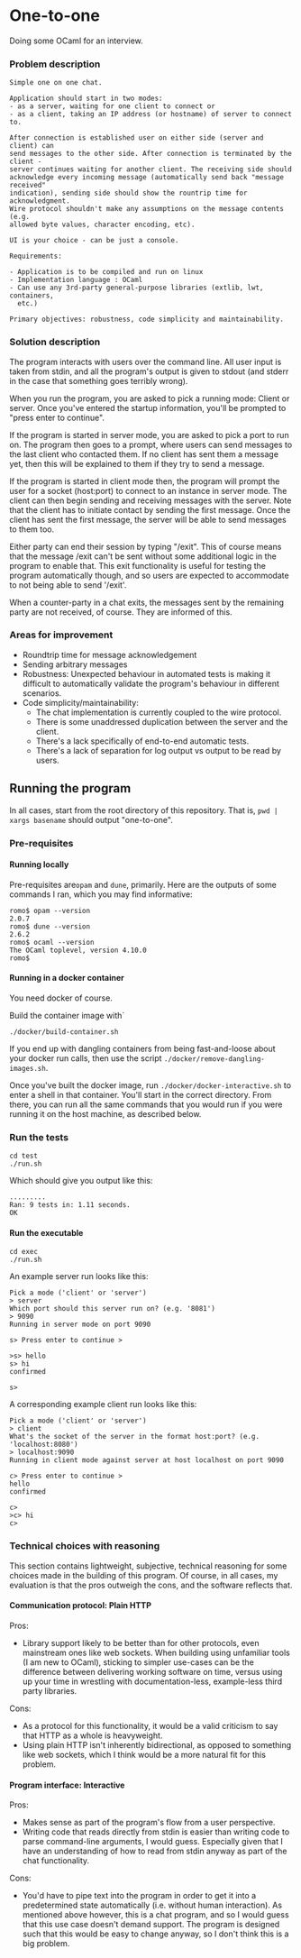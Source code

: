 # One-to-one

Doing some OCaml for an interview.

### Problem description

```
Simple one on one chat.

Application should start in two modes:
- as a server, waiting for one client to connect or
- as a client, taking an IP address (or hostname) of server to connect to.

After connection is established user on either side (server and client) can
send messages to the other side. After connection is terminated by the client -
server continues waiting for another client. The receiving side should
acknowledge every incoming message (automatically send back "message received"
indication), sending side should show the rountrip time for acknowledgment.
Wire protocol shouldn't make any assumptions on the message contents (e.g.
allowed byte values, character encoding, etc).

UI is your choice - can be just a console.

Requirements:

- Application is to be compiled and run on linux
- Implementation language : OCaml
- Can use any 3rd-party general-purpose libraries (extlib, lwt, containers,
  etc.)

Primary objectives: robustness, code simplicity and maintainability.
```

### Solution description

The program interacts with users over the command line. All user input is taken
from stdin, and all the program's output is given to stdout (and stderr in the
case that something goes terribly wrong).

When you run the program, you are asked to pick a running mode: Client or
server. Once you've entered the startup information, you'll be prompted to
"press enter to continue".

If the program is started in server mode, you are asked to pick a port to run
on. The program then goes to a prompt, where users can send messages to the
last client who contacted them. If no client has sent them a message yet, then
this will be explained to them if they try to send a message.

If the program is started in client mode then, the program will
prompt the user for a socket (host:port) to connect to an instance in server
mode. The client can then begin sending and receiving messages with the server.
Note that the client has to initiate contact by sending the first message. Once
the client has sent the first message, the server will be able to send messages
to them too.

Either party can end their session by typing "/exit". This of course means that
the message /exit can't be sent without some additional logic in the program to
enable that. This exit functionality is useful for testing the program
automatically though, and so users are expected to accommodate to not being
able to send '/exit'.

When a counter-party in a chat exits, the messages sent by the remaining party
are not received, of course. They are informed of this.

### Areas for improvement

- Roundtrip time for message acknowledgement
- Sending arbitrary messages
- Robustness: Unexpected behaviour in automated tests is making it difficult to
  automatically validate the program's behaviour in different scenarios.
- Code simplicity/maintainability:
  - The chat implementation is currently coupled to the wire protocol.
  - There is some unaddressed duplication between the server and the client.
  - There's a lack specifically of end-to-end automatic tests.
  - There's a lack of separation for log output vs output to be read by users.

## Running the program

In all cases, start from the root directory of this repository. That is,
`pwd | xargs basename` should output "one-to-one".

### Pre-requisites

#### Running locally

Pre-requisites are`opam` and `dune`, primarily. Here are the outputs of some
commands I ran, which you may find informative:

```
romo$ opam --version
2.0.7
romo$ dune --version
2.6.2
romo$ ocaml --version
The OCaml toplevel, version 4.10.0 
romo$
```

#### Running in a docker container

You need docker of course.

Build the container image with`

```
./docker/build-container.sh
```

If you end up with dangling containers from being fast-and-loose about your
docker run calls, then use the script `./docker/remove-dangling-images.sh`.

Once you've built the docker image, run `./docker/docker-interactive.sh` to
enter a shell in that container. You'll start in the correct directory. From
there, you can run all the same commands that you would run if you were running
it on the host machine, as described below.

### Run the tests

```
cd test
./run.sh
```

Which should give you output like this:

```
.........
Ran: 9 tests in: 1.11 seconds.
OK
```

#### Run the executable

```
cd exec
./run.sh
```

An example server run looks like this:

```
Pick a mode ('client' or 'server')
> server
Which port should this server run on? (e.g. '8081')
> 9090
Running in server mode on port 9090 

s> Press enter to continue > 

>s> hello 
s> hi             
confirmed

s> 
```

A corresponding example client run looks like this:

```
Pick a mode ('client' or 'server')
> client
What's the socket of the server in the format host:port? (e.g. 'localhost:8080')
> localhost:9090
Running in client mode against server at host localhost on port 9090 

c> Press enter to continue > 
hello
confirmed

c> 
>c> hi 
c>
```

### Technical choices with reasoning

This section contains lightweight, subjective, technical reasoning for some
choices made in the building of this program. Of course, in all cases, my
evaluation is that the pros outweigh the cons, and the software reflects that.

#### Communication protocol: Plain HTTP

Pros:

- Library support likely to be better than for other protocols, even mainstream
  ones like web sockets. When building using unfamiliar tools (I am new to
  OCaml), sticking to simpler use-cases can be the difference between
  delivering working software on time, versus using up your time in wrestling
  with documentation-less, example-less third party libraries.

Cons:

- As a protocol for this functionality, it would be a valid criticism to say
  that HTTP as a whole is heavyweight.
- Using plain HTTP isn't inherently bidirectional, as opposed to
  something like web sockets, which I think would be a more natural fit for
  this problem.
  
#### Program interface: Interactive

Pros:

- Makes sense as part of the program's flow from a user perspective.
- Writing code that reads directly from stdin is easier than writing code to
  parse command-line arguments, I would guess. Especially given that I have an
  understanding of how to read from stdin anyway as part of the chat
  functionality.

Cons:

- You'd have to pipe text into the program in order to get it into a
  predetermined state automatically (i.e. without human interaction). As
  mentioned above however, this is a chat program, and so I would guess that
  this use case doesn't demand support. The program is designed such that this
  would be easy to change anyway, so I don't think this is a big problem.